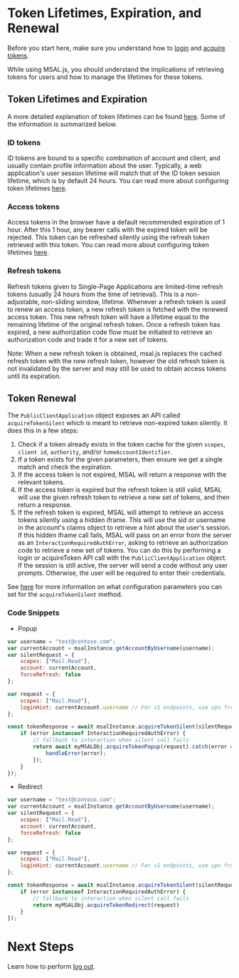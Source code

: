 # Token Lifetimes, Expiration, and Renewal

Before you start here, make sure you understand how to [login](./login-user.md) and [acquire tokens](./acquire-token.md).

While using MSAL.js, you should understand the implications of retrieving tokens for users and how to manage the lifetimes for these tokens.

## Token Lifetimes and Expiration

A more detailed explanation of token lifetimes can be found [here](https://docs.microsoft.com/en-us/azure/active-directory/develop/active-directory-configurable-token-lifetimes). Some of the information is summarized below.

### ID tokens

ID tokens are bound to a specific combination of account and client, and usually contain profile information about the user. Typically, a web application's user session lifetime will match that of the ID token session lifetime, which is by default 24 hours. You can read more about configuring token lifetimes [here](https://docs.microsoft.com/en-us/azure/active-directory/develop/active-directory-configurable-token-lifetimes).

### Access tokens

Access tokens in the browser have a default recommended expiration of 1 hour. After this 1 hour, any bearer calls with the expired token will be rejected. This token can be refreshed silently using the refresh token retrieved with this token. You can read more about configuring token lifetimes [here](https://docs.microsoft.com/en-us/azure/active-directory/develop/active-directory-configurable-token-lifetimes).

### Refresh tokens

Refresh tokens given to Single-Page Applications are limited-time refresh tokens (usually 24 hours from the time of retrieval). This is a non-adjustable, non-sliding window, lifetime. Whenever a refresh token is used to renew an access token, a new refresh token is fetched with the renewed access token. This new refresh token will have a lifetime equal to the remaining lifetime of the original refresh token. Once a refresh token has expired, a new authorization code flow must be initiated to retrieve an authorization code and trade it for a new set of tokens.

Note: When a new refresh token is obtained, msal.js replaces the cached refresh token with the new refresh token, however the old refresh token is not invalidated by the server and may still be used to obtain access tokens until its expiration.

## Token Renewal

The `PublicClientApplication` object exposes an API called `acquireTokenSilent` which is meant to retrieve non-expired token silently. It does this in a few steps:

1. Check if a token already exists in the token cache for the given `scopes`, `client id`, `authority`, and/or `homeAccountIdentifier`.
2. If a token exists for the given parameters, then ensure we get a single match and check the expiration.
3. If the access token is not expired, MSAL will return a response with the relevant tokens.
4. If the access token is expired but the refresh token is still valid, MSAL will use the given refresh token to retrieve a new set of tokens, and then return a response.
5. If the refresh token is expired, MSAL will attempt to retrieve an access tokens silently using a hidden iframe. This will use the sid or username in the account's claims object to retrieve a hint about the user's session. If this hidden iframe call fails, MSAL will pass on an error from the server as an `InteractionRequiredAuthError`, asking to retrieve an authorization code to retrieve a new set of tokens. You can do this by performing a login or acquireToken API call with the `PublicClientApplication` object. If the session is still active, the server will send a code without any user prompts. Otherwise, the user will be required to enter their credentials.

See [here](./request-response-object.md#silentflowrequest) for more information on what configuration parameters you can set for the `acquireTokenSilent` method.

### Code Snippets

- Popup
```javascript
var username = "test@contoso.com";
var currentAccount = msalInstance.getAccountByUsername(username);
var silentRequest = {
    scopes: ["Mail.Read"],
    account: currentAccount,
    forceRefresh: false
};

var request = {
    scopes: ["Mail.Read"],
    loginHint: currentAccount.username // For v1 endpoints, use upn from idToken claims
};

const tokenResponse = await msalInstance.acquireTokenSilent(silentRequest).catch(async (error) => {
    if (error instanceof InteractionRequiredAuthError) {
        // fallback to interaction when silent call fails
        return await myMSALObj.acquireTokenPopup(request).catch(error => {
            handleError(error);
        });
    }
});
```

- Redirect
```javascript
var username = "test@contoso.com";
var currentAccount = msalInstance.getAccountByUsername(username);
var silentRequest = {
    scopes: ["Mail.Read"],
    account: currentAccount,
    forceRefresh: false
};

var request = {
    scopes: ["Mail.Read"],
    loginHint: currentAccount.username // For v1 endpoints, use upn from idToken claims
};

const tokenResponse = await msalInstance.acquireTokenSilent(silentRequest).catch(error => {
    if (error instanceof InteractionRequiredAuthError) {
        // fallback to interaction when silent call fails
        return myMSALObj.acquireTokenRedirect(request)
    }
});
```

# Next Steps

Learn how to perform [log out](./logout.md).

